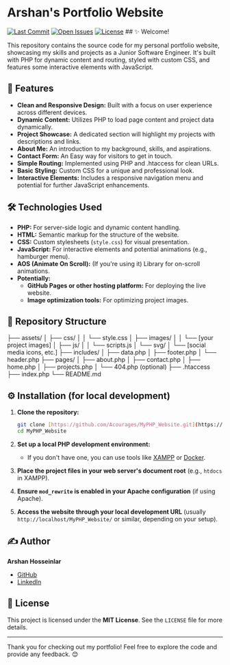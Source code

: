 # Arshan's Portfolio Website

[![Last Commit](https://img.shields.io/github/last-commit/Acourages/MyPHP_Website)](https://github.com/Acourages/MyPHP_Website/commits/main)
[![Open Issues](https://img.shields.io/github/issues/Acourages/MyPHP_Website)](https://github.com/YOUR_GITHUB_USERNAME/MyPHP_Website/issues)
[![License](https://img.shields.io/github/license/Acourages/MyPHP_Lab)](LICENSE) ## ✨ Welcome!

This repository contains the source code for my personal portfolio website, showcasing my skills and projects as a Junior Software Engineer. It's built with PHP for dynamic content and routing, styled with custom CSS, and features some interactive elements with JavaScript.


## 🚀 Features

* **Clean and Responsive Design:** Built with a focus on user experience across different devices.
* **Dynamic Content:** Utilizes PHP to load page content and project data dynamically.
* **Project Showcase:** A dedicated section will highlight my projects with descriptions and links.
* **About Me:** An introduction to my background, skills, and aspirations.
* **Contact Form:** An Easy way for visitors to get in touch.
* **Simple Routing:** Implemented using PHP and .htaccess for clean URLs.
* **Basic Styling:** Custom CSS for a unique and professional look.
* **Interactive Elements:** Includes a responsive navigation menu and potential for further JavaScript enhancements.

## 🛠️ Technologies Used

* **PHP:** For server-side logic and dynamic content handling.
* **HTML:** Semantic markup for the structure of the website.
* **CSS:** Custom stylesheets (`style.css`) for visual presentation.
* **JavaScript:** For interactive elements and potential animations (e.g., hamburger menu).
* **AOS (Animate On Scroll):** (If you're using it) Library for on-scroll animations.
* **Potentially:**
    * **GitHub Pages or other hosting platform:** For deploying the live website.
    * **Image optimization tools:** For optimizing project images.

## 📂 Repository Structure

├── assets/
│   ├── css/
│   │   └── style.css
│   ├── images/
│   │   └── [your project images]
│   ├── js/
│   │   └── scripts.js
│   └── svg/
│       └── [social media icons, etc.]
├── includes/
│   ├── data.php
│   ├── footer.php
│   └── header.php
├── pages/
│   ├── about.php
│   ├── contact.php
│   ├── home.php
│   ├── projects.php
│   └── 404.php (optional)
├── .htaccess
├── index.php
└── README.md


## ⚙️ Installation (for local development)

1.  **Clone the repository:**
    ```bash
    git clone [https://github.com/Acourages/MyPHP_Website.git](https://github.com/Acourages/MyPHP_Website.git)
    cd MyPHP_Website
    ```

2.  **Set up a local PHP development environment:**
    * If you don't have one, you can use tools like [XAMPP](https://www.apachefriends.org/index.html) or [Docker](https://www.docker.com/).

3.  **Place the project files in your web server's document root** (e.g., `htdocs` in XAMPP).

4.  **Ensure `mod_rewrite` is enabled in your Apache configuration** (if using Apache).

5.  **Access the website through your local development URL** (usually `http://localhost/MyPHP_Website/` or similar, depending on your setup).

## ✍️ Author

**Arshan Hosseinlar**

* [GitHub](https://github.com/Acourages)
* [LinkedIn](https://www.linkedin.com/in/arshan-hosseinlar/)

## 📄 License

This project is licensed under the **MIT License**. See the `LICENSE` file for more details.

---

Thank you for checking out my portfolio! Feel free to explore the code and provide any feedback. 😊
